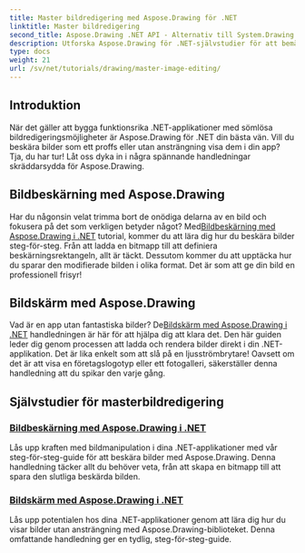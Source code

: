 ```yaml
---
title: Master bildredigering med Aspose.Drawing för .NET
linktitle: Master bildredigering
second_title: Aspose.Drawing .NET API - Alternativ till System.Drawing.Common
description: Utforska Aspose.Drawing för .NET-självstudier för att bemästra bildredigering, beskärning och visning i .NET-applikationer med steg-för-steg-guider.
type: docs
weight: 21
url: /sv/net/tutorials/drawing/master-image-editing/
---
```

## Introduktion

När det gäller att bygga funktionsrika .NET-applikationer med sömlösa bildredigeringsmöjligheter är Aspose.Drawing för .NET din bästa vän. Vill du beskära bilder som ett proffs eller utan ansträngning visa dem i din app? Tja, du har tur! Låt oss dyka in i några spännande handledningar skräddarsydda för Aspose.Drawing.

## Bildbeskärning med Aspose.Drawing  
 Har du någonsin velat trimma bort de onödiga delarna av en bild och fokusera på det som verkligen betyder något? Med[Bildbeskärning med Aspose.Drawing i .NET](./image-cropping/) tutorial, kommer du att lära dig hur du beskära bilder steg-för-steg. Från att ladda en bitmapp till att definiera beskärningsrektangeln, allt är täckt. Dessutom kommer du att upptäcka hur du sparar den modifierade bilden i olika format. Det är som att ge din bild en professionell frisyr!  

## Bildskärm med Aspose.Drawing  
 Vad är en app utan fantastiska bilder? De[Bildskärm med Aspose.Drawing i .NET](./image-display/) handledningen är här för att hjälpa dig att klara det. Den här guiden leder dig genom processen att ladda och rendera bilder direkt i din .NET-applikation. Det är lika enkelt som att slå på en ljusströmbrytare! Oavsett om det är att visa en företagslogotyp eller ett fotogalleri, säkerställer denna handledning att du spikar den varje gång.
  
## Självstudier för masterbildredigering
### [Bildbeskärning med Aspose.Drawing i .NET](./image-cropping/)
Lås upp kraften med bildmanipulation i dina .NET-applikationer med vår steg-för-steg-guide för att beskära bilder med Aspose.Drawing. Denna handledning täcker allt du behöver veta, från att skapa en bitmapp till att spara den slutliga beskärda bilden.
### [Bildskärm med Aspose.Drawing i .NET](./image-display/)
Lås upp potentialen hos dina .NET-applikationer genom att lära dig hur du visar bilder utan ansträngning med Aspose.Drawing-biblioteket. Denna omfattande handledning ger en tydlig, steg-för-steg-guide.